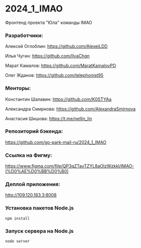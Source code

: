 # 2024_1_IMAO
Фронтенд проекта "Юла" команды IMAO

### Разработчики:

Алексей Оглоблин: https://github.com/AlexeiLDD

Илья Чугин: https://github.com/IlyaChgn

Марат Камалов: https://github.com/MaratKamalovPD

Олег Жданов: https://github.com/telephonist95

### Менторы:

Константин Шалавин: https://github.com/K0STYAa

Александра Смирнова: https://github.com/AlexandraSmirnova

Анастасия Шишова: https://t.me/nellin_lin

### Репозиторий бэкенда:
https://github.com/go-park-mail-ru/2024_1_IMAO

### Ссылка на Фигму:
https://www.figma.com/file/QP3qZTavTZYL8aOlzWzkkl/IMAO-(%D0%AE%D0%BB%D0%B0)

### Деплой приложения:
http://109.120.183.3:8008

### Установка пакетов Node.js
```
npm install 
```

### Запуск сервера на Node.js
```
node server
```